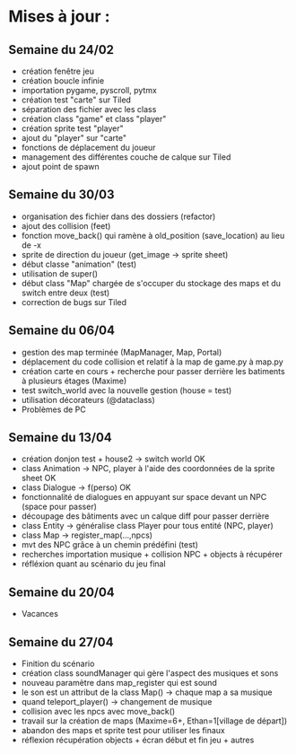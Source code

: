# Mises à jour :
## Semaine du 24/02
* création fenêtre jeu
* création boucle infinie
* importation pygame, pyscroll, pytmx
* création test "carte" sur Tiled
* séparation des fichier avec les class
* création class "game" et class "player"
* création sprite test "player"
* ajout du "player" sur "carte"
* fonctions de déplacement du joueur
* management des différentes couche de calque sur Tiled
* ajout point de spawn
## Semaine du 30/03
* organisation des fichier dans des dossiers (refactor)
* ajout des collision (feet)
* fonction move_back() qui ramène à old_position (save_location) au lieu de -x
* sprite de direction du joueur (get_image -> sprite sheet)
* début classe "animation" (test)
* utilisation de super()
* début class "Map" chargée de s'occuper du stockage des maps et du switch entre deux (test)
* correction de bugs sur Tiled
## Semaine du 06/04
* gestion des map terminée (MapManager, Map, Portal)
* déplacement du code collision et relatif à la map de game.py à map.py
* création carte en cours + recherche pour passer derrière les batiments à plusieurs étages (Maxime)
* test switch_world avec la nouvelle gestion (house = test)
* utilisation décorateurs (@dataclass)
* Problèmes de PC
## Semaine du 13/04
* création donjon test + house2 -> switch world OK
* class Animation -> NPC, player à l'aide des coordonnées de la sprite sheet OK
* class Dialogue -> f(perso) OK
* fonctionnalité de dialogues en appuyant sur space devant un NPC (space pour passer)
* découpage des bâtiments avec un calque diff pour passer derrière
* class Entity -> généralise class Player pour tous entité (NPC, player)
* class Map -> register_map(...,npcs)
* mvt des NPC grâce à un chemin prédéfini (test)
* recherches importation musique + collision NPC + objects à récupérer
* réfléxion quant au scénario du jeu final
## Semaine du 20/04
* Vacances
## Semaine du 27/04
* Finition du scénario
* création class soundManager qui gère l'aspect des musiques et sons
* nouveau paramètre dans map_register qui est sound
* le son est un attribut de la class Map() -> chaque map a sa musique
* quand teleport_player() -> changement de musique
* collision avec les npcs avec move_back()
* travail sur la création de maps (Maxime=6+, Ethan=1[village de départ])
* abandon des maps et sprite test pour utiliser les finaux
* réflexion récupération objects + écran début et fin jeu + autres


